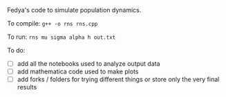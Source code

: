 Fedya's code to simulate population dynamics. 

To compile: `g++ -o rns rns.cpp`

To run: `rns mu sigma alpha h out.txt`

To do:  
- [ ] add all the notebooks used to analyze output data  
- [ ] add mathematica code used to make plots  
- [ ] add forks / folders for trying different things or store only the very final results
